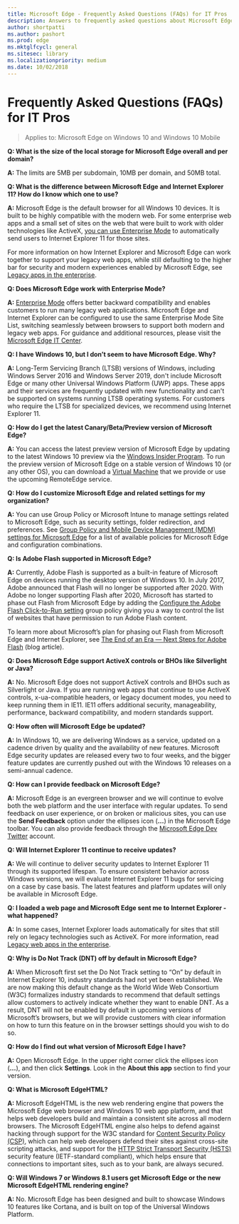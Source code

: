 ```yaml
---
title: Microsoft Edge - Frequently Asked Questions (FAQs) for IT Pros 
description: Answers to frequently asked questions about Microsoft Edge features, integration, support, and potential problems.
author: shortpatti
ms.author: pashort
ms.prod: edge
ms.mktglfcycl: general
ms.sitesec: library
ms.localizationpriority: medium
ms.date: 10/02/2018
---
```


# Frequently Asked Questions (FAQs) for IT Pros

>Applies to: Microsoft Edge on Windows 10 and Windows 10 Mobile

**Q: What is the size of the local storage for Microsoft Edge overall and per domain?**  

**A:** The limits are 5MB per subdomain, 10MB per domain, and 50MB total.

**Q: What is the difference between Microsoft Edge and Internet Explorer 11? How do I know which one to use?**

**A:** Microsoft Edge is the default browser for all Windows 10 devices. It is built to be highly compatible with the modern web. For some enterprise web apps and a small set of sites on the web that were built to work with older technologies like ActiveX, [you can use Enterprise Mode](https://docs.microsoft.com/en-us/microsoft-edge/deploy/emie-to-improve-compatibility) to automatically send users to Internet Explorer 11 for those sites.

For more information on how Internet Explorer and Microsoft Edge can work together to support your legacy web apps, while still defaulting to the higher bar for security and modern experiences enabled by Microsoft Edge, see [Legacy apps in the enterprise](https://blogs.windows.com/msedgedev/2017/04/07/legacy-web-apps-enterprise/#RAbtRvJSYFaKu2BI.97).

**Q: Does Microsoft Edge work with Enterprise Mode?**

**A:** [Enterprise Mode](https://docs.microsoft.com/en-us/internet-explorer/ie11-deploy-guide/enterprise-mode-overview-for-ie11) offers better backward compatibility and enables customers to run many legacy web applications. Microsoft Edge and Internet Explorer can be configured to use the same Enterprise Mode Site List, switching seamlessly between browsers to support both modern and legacy web apps. For guidance and additional resources, please visit the [Microsoft Edge IT Center](https://technet.microsoft.com/en-us/microsoft-edge).


**Q: I have Windows 10, but I don’t seem to have Microsoft Edge. Why?**

**A:** Long-Term Servicing Branch (LTSB) versions of Windows, including Windows Server 2016 and Windows Server 2019, don't include Microsoft Edge or many other Universal Windows Platform (UWP) apps. These apps and their services are frequently updated with new functionality and can't be supported on systems running LTSB operating systems. For customers who require the LTSB for specialized devices, we recommend using Internet Explorer 11.

**Q: How do I get the latest Canary/Beta/Preview version of Microsoft Edge?**

**A:** You can access the latest preview version of Microsoft Edge by updating to the latest Windows 10 preview via the [Windows Insider Program](https://insider.windows.com/). To run the preview version of Microsoft Edge on a stable version of Windows 10 (or any other OS), you can download a [Virtual Machine](https://developer.microsoft.com/en-us/microsoft-edge/tools/vms/windows/) that we provide or use the upcoming RemoteEdge service.

**Q: How do I customize Microsoft Edge and related settings for my organization?**

**A:** You can use Group Policy or Microsoft Intune to manage settings related to Microsoft Edge, such as security settings, folder redirection, and preferences. See [Group Policy and Mobile Device Management (MDM) settings for Microsoft Edge](https://docs.microsoft.com/en-us/microsoft-edge/deploy/group-policies/index) for a list of available policies for Microsoft Edge and configuration combinations.

**Q: Is Adobe Flash supported in Microsoft Edge?**

**A:** Currently, Adobe Flash is supported as a built-in feature of Microsoft Edge on devices running the desktop version of Windows 10. In July 2017, Adobe announced that Flash will no longer be supported after 2020. With Adobe no longer supporting Flash after 2020, Microsoft has started to phase out Flash from Microsoft Edge by adding the [Configure the Adobe Flash Click-to-Run setting](#configure-the-adobe-flash-click-to-run-setting) group policy giving you a way to control the list of websites that have permission to run Adobe Flash content.

To learn more about Microsoft’s plan for phasing out Flash from Microsoft Edge and Internet Explorer, see [The End of an Era — Next Steps for Adobe Flash]( https://blogs.windows.com/msedgedev/2017/07/25/flash-on-windows-timeline/#3Bcc3QjRw0l7XsZ4.97) (blog article). 


**Q: Does Microsoft Edge support ActiveX controls or BHOs like Silverlight or Java?**  

**A:** No. Microsoft Edge does not support ActiveX controls and BHOs such as Silverlight or Java. If you are running web apps that continue to use ActiveX controls, x-ua-compatible headers, or legacy document modes, you need to keep running them in IE11.  IE11 offers additional security, manageability, performance, backward compatibility, and modern standards support.


**Q: How often will Microsoft Edge be updated?**

**A:** In Windows 10, we are delivering Windows as a service, updated on a cadence driven by quality and the availability of new features. Microsoft Edge security updates are released every two to four weeks, and the bigger feature updates are currently pushed out with the Windows 10 releases on a semi-annual cadence.

**Q: How can I provide feedback on Microsoft Edge?**

**A:** Microsoft Edge is an evergreen browser and we will continue to evolve both the web platform and the user interface with regular updates. To send feedback on user experience, or on broken or malicious sites, you can use the **Send Feedback** option under the ellipses icon (**...**) in the Microsoft Edge toolbar. You can also provide feedback through the [Microsoft Edge Dev Twitter](https://twitter.com/MSEdgeDev) account. 

**Q: Will Internet Explorer 11 continue to receive updates?**

**A:** We will continue to deliver security updates to Internet Explorer 11 through its supported lifespan. To ensure consistent behavior across Windows versions, we will evaluate Internet Explorer 11 bugs for servicing on a case by case basis. The latest features and platform updates will only be available in Microsoft Edge. 

**Q: I loaded a web page and Microsoft Edge sent me to Internet Explorer - what happened?**

**A:** In some cases, Internet Explorer loads automatically for sites that still rely on legacy technologies such as ActiveX. For more information, read [Legacy web apps in the enterprise](https://blogs.windows.com/msedgedev/2017/04/07/legacy-web-apps-enterprise/#uHpbs94kAaVsU1qB.97).

**Q: Why is Do Not Track (DNT) off by default in Microsoft Edge?**

**A:** When Microsoft first set the Do Not Track setting to “On” by default in Internet Explorer 10, industry standards had not yet been established. We are now making this default change as the World Wide Web Consortium (W3C) formalizes industry standards to recommend that default settings allow customers to actively indicate whether they want to enable DNT. As a result, DNT will not be enabled by default in upcoming versions of Microsoft’s browsers, but we will provide customers with clear information on how to turn this feature on in the browser settings should you wish to do so.

**Q: How do I find out what version of Microsoft Edge I have?**

**A:** Open Microsoft Edge. In the upper right corner click the ellipses icon (**…**), and then click **Settings**. Look in the **About this app** section to find your version. 
 
**Q: What is Microsoft EdgeHTML?**

**A:** Microsoft EdgeHTML is the new web rendering engine that powers the Microsoft Edge web browser and Windows 10 web app platform, and that helps web developers build and maintain a consistent site across all modern browsers. The Microsoft EdgeHTML engine also helps to defend against hacking through support for the W3C standard for [Content Security Policy (CSP)](https://developer.microsoft.com/microsoft-edge/platform/documentation/dev-guide/security/content-Security-Policy), which can help web developers defend their sites against cross-site scripting attacks, and support for the [HTTP Strict Transport Security (HSTS)](https://developer.microsoft.com/microsoft-edge/platform/documentation/dev-guide/security/HSTS/) security feature (IETF-standard compliant), which helps ensure that connections to important sites, such as to your bank, are always secured.

**Q: Will Windows 7 or Windows 8.1 users get Microsoft Edge or the new Microsoft EdgeHTML rendering engine?**

**A:** No. Microsoft Edge has been designed and built to showcase Windows 10 features like Cortana, and is built on top of the Universal Windows Platform. 

